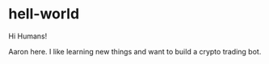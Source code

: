 # hell-world

Hi Humans!

Aaron here. I like learning new things and want to build a crypto trading bot. 
